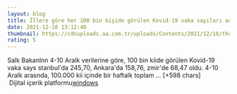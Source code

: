 ```yaml
--- 
layout: blog
title: İllere göre her 100 bin kişide görülen Kovid-19 vaka sayıları açıklandı
date: 2021-12-18 13:12:48
thumbnail: https://cdnuploads.aa.com.tr/uploads/Contents/2021/12/18/thumbs_b_c_f8aa1c1d4a4f13149a481957af9fc97e.jpg
rating: 5
---
```

Salk Bakanlnn 4-10 Aralk verilerine göre, 100 bin kiide görülen Kovid-19 vaka says stanbul'da 245,70, Ankara'da 158,76, zmir'de 68,47 oldu.
4-10 Aralk arasnda, 100.000 kii içinde bir haftalk toplam … [+598 chars]</br>&nbsp;Dijital içerik platformu<a href="https://www.techno-light.net/">windows</a>